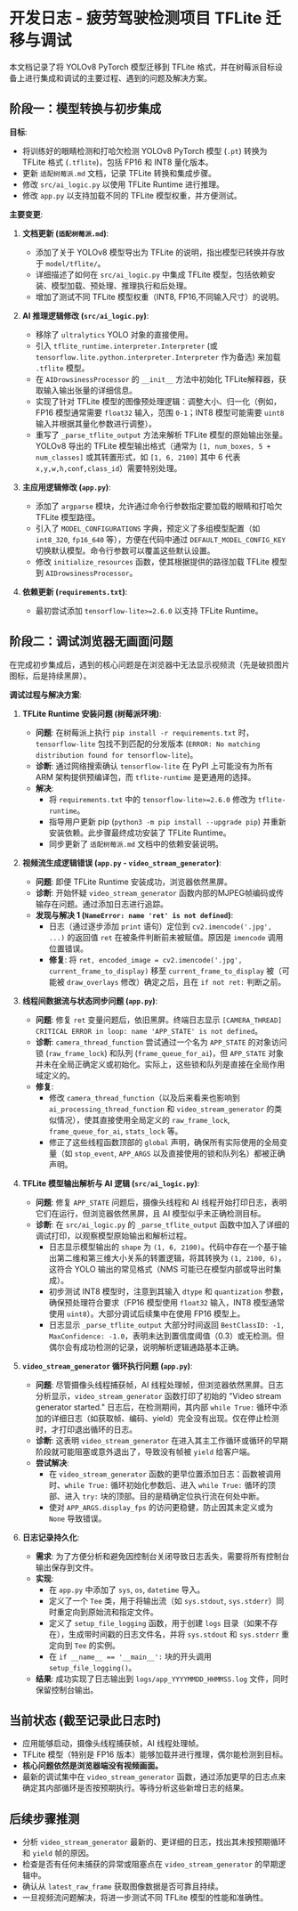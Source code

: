 # 开发日志 - 疲劳驾驶检测项目 TFLite 迁移与调试

本文档记录了将 YOLOv8 PyTorch 模型迁移到 TFLite 格式，并在树莓派目标设备上进行集成和调试的主要过程、遇到的问题及解决方案。

## 阶段一：模型转换与初步集成

**目标**:
*   将训练好的眼睛检测和打哈欠检测 YOLOv8 PyTorch 模型 (`.pt`) 转换为 TFLite 格式 (`.tflite`)，包括 FP16 和 INT8 量化版本。
*   更新 `适配树莓派.md` 文档，记录 TFLite 转换和集成步骤。
*   修改 `src/ai_logic.py` 以使用 TFLite Runtime 进行推理。
*   修改 `app.py` 以支持加载不同的 TFLite 模型权重，并方便测试。

**主要变更**:
1.  **文档更新 (`适配树莓派.md`)**:
    *   添加了关于 YOLOv8 模型导出为 TFLite 的说明，指出模型已转换并存放于 `model/tflite/`。
    *   详细描述了如何在 `src/ai_logic.py` 中集成 TFLite 模型，包括依赖安装、模型加载、预处理、推理执行和后处理。
    *   增加了测试不同 TFLite 模型权重（INT8, FP16,不同输入尺寸）的说明。

2.  **AI 推理逻辑修改 (`src/ai_logic.py`)**:
    *   移除了 `ultralytics` YOLO 对象的直接使用。
    *   引入 `tflite_runtime.interpreter.Interpreter` (或 `tensorflow.lite.python.interpreter.Interpreter` 作为备选) 来加载 `.tflite` 模型。
    *   在 `AIDrowsinessProcessor` 的 `__init__` 方法中初始化 TFLite解释器，获取输入输出张量的详细信息。
    *   实现了针对 TFLite 模型的图像预处理逻辑：调整大小、归一化（例如，FP16 模型通常需要 `float32` 输入，范围 `0-1`；INT8 模型可能需要 `uint8` 输入并根据其量化参数进行调整）。
    *   重写了 `_parse_tflite_output` 方法来解析 TFLite 模型的原始输出张量。YOLOv8 导出的 TFLite 模型输出格式（通常为 `[1, num_boxes, 5 + num_classes]` 或其转置形式，如 `[1, 6, 2100]` 其中 6 代表 `x,y,w,h,conf,class_id`）需要特别处理。

3.  **主应用逻辑修改 (`app.py`)**:
    *   添加了 `argparse` 模块，允许通过命令行参数指定要加载的眼睛和打哈欠 TFLite 模型路径。
    *   引入了 `MODEL_CONFIGURATIONS` 字典，预定义了多组模型配置（如 `int8_320`, `fp16_640` 等），方便在代码中通过 `DEFAULT_MODEL_CONFIG_KEY` 切换默认模型。命令行参数可以覆盖这些默认设置。
    *   修改 `initialize_resources` 函数，使其根据提供的路径加载 TFLite 模型到 `AIDrowsinessProcessor`。

4.  **依赖更新 (`requirements.txt`)**:
    *   最初尝试添加 `tensorflow-lite>=2.6.0` 以支持 TFLite Runtime。

## 阶段二：调试浏览器无画面问题

在完成初步集成后，遇到的核心问题是在浏览器中无法显示视频流（先是破损图片图标，后是持续黑屏）。

**调试过程与解决方案**:

1.  **TFLite Runtime 安装问题 (树莓派环境)**:
    *   **问题**: 在树莓派上执行 `pip install -r requirements.txt` 时，`tensorflow-lite` 包找不到匹配的分发版本 (`ERROR: No matching distribution found for tensorflow-lite`)。
    *   **诊断**: 通过网络搜索确认 `tensorflow-lite` 在 PyPI 上可能没有为所有 ARM 架构提供预编译包，而 `tflite-runtime` 是更通用的选择。
    *   **解决**:
        *   将 `requirements.txt` 中的 `tensorflow-lite>=2.6.0` 修改为 `tflite-runtime`。
        *   指导用户更新 pip (`python3 -m pip install --upgrade pip`) 并重新安装依赖。此步骤最终成功安装了 TFLite Runtime。
        *   同步更新了 `适配树莓派.md` 文档中的依赖安装说明。

2.  **视频流生成逻辑错误 (`app.py` - `video_stream_generator`)**:
    *   **问题**: 即便 TFLite Runtime 安装成功，浏览器依然黑屏。
    *   **诊断**: 开始怀疑 `video_stream_generator` 函数内部的MJPEG帧编码或传输存在问题。通过添加日志进行追踪。
    *   **发现与解决 1 (`NameError: name 'ret' is not defined`)**:
        *   日志（通过逐步添加 `print` 语句）定位到 `cv2.imencode('.jpg', ...)` 的返回值 `ret` 在被条件判断前未被赋值。原因是 `imencode` 调用位置错误。
        *   **修复**: 将 `ret, encoded_image = cv2.imencode('.jpg', current_frame_to_display)` 移至 `current_frame_to_display` 被（可能被 `draw_overlays` 修改）确定之后，且在 `if not ret:` 判断之前。

3.  **线程间数据流与状态同步问题 (`app.py`)**:
    *   **问题**: 修复 `ret` 变量问题后，依旧黑屏。终端日志显示 `[CAMERA_THREAD] CRITICAL ERROR in loop: name 'APP_STATE' is not defined`。
    *   **诊断**: `camera_thread_function` 尝试通过一个名为 `APP_STATE` 的对象访问锁 (`raw_frame_lock`) 和队列 (`frame_queue_for_ai`)，但 `APP_STATE` 对象并未在全局正确定义或初始化。实际上，这些锁和队列是直接在全局作用域定义的。
    *   **修复**:
        *   修改 `camera_thread_function`（以及后来看来也影响到 `ai_processing_thread_function` 和 `video_stream_generator` 的类似情况），使其直接使用全局定义的 `raw_frame_lock`, `frame_queue_for_ai`, `stats_lock` 等。
        *   修正了这些线程函数顶部的 `global` 声明，确保所有实际使用的全局变量（如 `stop_event`, `APP_ARGS` 以及直接使用的锁和队列名）都被正确声明。

4.  **TFLite 模型输出解析与 AI 逻辑 (`src/ai_logic.py`)**:
    *   **问题**: 修复 `APP_STATE` 问题后，摄像头线程和 AI 线程开始打印日志，表明它们在运行，但浏览器依然黑屏，且 AI 模型似乎未正确检测目标。
    *   **诊断**: 在 `src/ai_logic.py` 的 `_parse_tflite_output` 函数中加入了详细的调试打印，以观察模型原始输出和解析过程。
        *   日志显示模型输出的 `shape` 为 `(1, 6, 2100)`。代码中存在一个基于输出第二维和第三维大小关系的转置逻辑，将其转换为 `(1, 2100, 6)`，这符合 YOLO 输出的常见格式（NMS 可能已在模型内部或导出时集成）。
        *   初步测试 INT8 模型时，注意到其输入 `dtype` 和 `quantization` 参数，确保预处理符合要求（FP16 模型使用 `float32` 输入，INT8 模型通常使用 `uint8`）。大部分调试后续集中在使用 FP16 模型上。
        *   日志显示 `_parse_tflite_output` 大部分时间返回 `BestClassID: -1, MaxConfidence: -1.0`，表明未达到置信度阈值（0.3）或无检测。但偶尔会有成功检测的记录，说明解析逻辑通路基本正确。

5.  **`video_stream_generator` 循环执行问题 (`app.py`)**:
    *   **问题**: 尽管摄像头线程捕获帧，AI 线程处理帧，但浏览器依然黑屏。日志分析显示，`video_stream_generator` 函数打印了初始的 "Video stream generator started." 日志后，在检测期间，其内部 `while True:` 循环中添加的详细日志（如获取帧、编码、yield）完全没有出现。仅在停止检测时，才打印退出循环的日志。
    *   **诊断**: 这表明 `video_stream_generator` 在进入其主工作循环或循环的早期阶段就可能阻塞或意外退出了，导致没有帧被 `yield` 给客户端。
    *   **尝试解决**:
        *   在 `video_stream_generator` 函数的更早位置添加日志：函数被调用时、`while True:` 循环初始化参数后、进入 `while True:` 循环的顶部、进入 `try:` 块的顶部。目的是精确定位执行流在何处中断。
        *   使对 `APP_ARGS.display_fps` 的访问更稳健，防止因其未定义或为 `None` 导致错误。

6.  **日志记录持久化**:
    *   **需求**: 为了方便分析和避免因控制台关闭导致日志丢失，需要将所有控制台输出保存到文件。
    *   **实现**:
        *   在 `app.py` 中添加了 `sys`, `os`, `datetime` 导入。
        *   定义了一个 `Tee` 类，用于将输出流（如 `sys.stdout`, `sys.stderr`）同时重定向到原始流和指定文件。
        *   定义了 `setup_file_logging` 函数，用于创建 `logs` 目录（如果不存在），生成带时间戳的日志文件名，并将 `sys.stdout` 和 `sys.stderr` 重定向到 `Tee` 的实例。
        *   在 `if __name__ == '__main__':` 块的开头调用 `setup_file_logging()`。
    *   **结果**: 成功实现了日志输出到 `logs/app_YYYYMMDD_HHMMSS.log` 文件，同时保留控制台输出。

## 当前状态 (截至记录此日志时)

*   应用能够启动，摄像头线程捕获帧，AI 线程处理帧。
*   TFLite 模型（特别是 FP16 版本）能够加载并进行推理，偶尔能检测到目标。
*   **核心问题依然是浏览器端没有视频画面。**
*   最新的调试集中在 `video_stream_generator` 函数，通过添加更早的日志点来确定其内部循环是否按预期执行。等待分析这些新增日志的结果。

## 后续步骤推测
*   分析 `video_stream_generator` 最新的、更详细的日志，找出其未按预期循环和 `yield` 帧的原因。
*   检查是否有任何未捕获的异常或阻塞点在 `video_stream_generator` 的早期逻辑中。
*   确认从 `latest_raw_frame` 获取图像数据是否可靠且持续。
*   一旦视频流问题解决，将进一步测试不同 TFLite 模型的性能和准确性。
